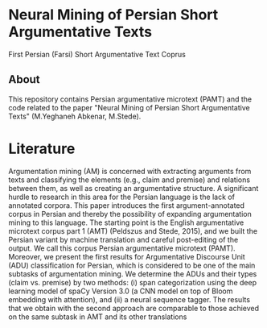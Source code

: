 # Neural Mining of Persian Short Argumentative Texts
First Persian (Farsi) Short Argumentative Text Coprus 
## About
This repository contains Persian argumentative microtext (PAMT) and the code related to the paper "Neural Mining of Persian Short Argumentative Texts" (M.Yeghaneh Abkenar, M.Stede).

# Literature
Argumentation mining (AM) is concerned with extracting arguments from texts and classifying the elements (e.g.,
claim and premise) and relations between them, as well as creating an argumentative structure. A significant
hurdle to research in this area for the Persian language is the lack of annotated corpora. This paper introduces the
first argument-annotated corpus in Persian and thereby the possibility of expanding argumentation mining to this
language. The starting point is the English argumentative microtext corpus part 1 (AMT) (Peldszus and Stede, 2015),
and we built the Persian variant by machine translation and careful post-editing of the output. We call this corpus
Persian argumentative microtext (PAMT). Moreover, we present the first results for Argumentative Discourse Unit
(ADU) classification for Persian, which is considered to be one of the main subtasks of argumentation mining. We
determine the ADUs and their types (claim vs. premise) by two methods: (i) span categorization using the deep
learning model of spaCy Version 3.0 (a CNN model on top of Bloom embedding with attention), and (ii) a neural
sequence tagger. The results that we obtain with the second approach are comparable to those achieved on the
same subtask in AMT and its other translations


